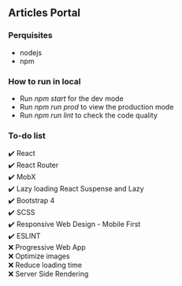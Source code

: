 ## Articles Portal

### Perquisites
- nodejs
- npm

### How to run in local
- Run *npm start* for the dev mode
- Run *npm run prod* to view the production mode
- Run *npm run lint* to check the code quality 
 
### To-do list
:heavy_check_mark: React    
:heavy_check_mark: React Router    
:heavy_check_mark: MobX  
:heavy_check_mark: Lazy loading React Suspense and Lazy   
:heavy_check_mark: Bootstrap 4    
:heavy_check_mark: SCSS  
:heavy_check_mark: Responsive Web Design - Mobile First         
:heavy_check_mark: ESLINT   
:x: Progressive Web App  
:x: Optimize images  
:x: Reduce loading time  
:x: Server Side Rendering

